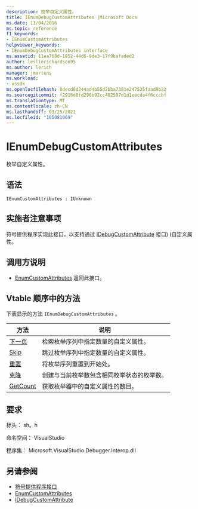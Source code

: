 ```yaml
---
description: 枚举自定义属性。
title: IEnumDebugCustomAttributes |Microsoft Docs
ms.date: 11/04/2016
ms.topic: reference
f1_keywords:
- IEnumCustomAttributes
helpviewer_keywords:
- IEnumDebugCustomAttributes interface
ms.assetid: 11aa768d-1852-44d6-9de3-17f9bafaded2
author: leslierichardson95
ms.author: lerich
manager: jmartens
ms.workload:
- vssdk
ms.openlocfilehash: 8decd8d244ad4b55d2bba7381e247535faad9b22
ms.sourcegitcommit: f2916d8fd296b92cc402597d1d1eecda4f6cccbf
ms.translationtype: MT
ms.contentlocale: zh-CN
ms.lasthandoff: 03/25/2021
ms.locfileid: "105081069"
---
```

# <a name="ienumdebugcustomattributes"></a>IEnumDebugCustomAttributes
枚举自定义属性。

## <a name="syntax"></a>语法

```
IEnumCustomAttributes : IUnknown
```

## <a name="notes-for-implementers"></a>实施者注意事项
 符号提供程序实现此接口，以支持通过 [IDebugCustomAttribute](../../../extensibility/debugger/reference/idebugcustomattribute.md) 接口)  (自定义属性。

## <a name="notes-for-callers"></a>调用方说明
- [EnumCustomAttributes](../../../extensibility/debugger/reference/idebugcustomattributequery2-enumcustomattributes.md) 返回此接口。

## <a name="methods-in-vtable-order"></a>Vtable 顺序中的方法
 下表显示的方法 `IEnumDebugCustomAttributes` 。

|方法|说明|
|------------|-----------------|
|[下一页](../../../extensibility/debugger/reference/ienumdebugcustomattributes-next.md)|检索枚举序列中指定数量的自定义属性。|
|[Skip](../../../extensibility/debugger/reference/ienumdebugcustomattributes-skip.md)|跳过枚举序列中指定数量的自定义属性。|
|[重置](../../../extensibility/debugger/reference/ienumdebugcustomattributes-reset.md)|将枚举序列重置到开始处。|
|[克隆](../../../extensibility/debugger/reference/ienumdebugcustomattributes-clone.md)|创建与当前枚举数包含相同枚举状态的枚举数。|
|[GetCount](../../../extensibility/debugger/reference/ienumdebugcustomattributes-getcount.md)|获取枚举器中的自定义属性的数目。|

## <a name="requirements"></a>要求
 标头： sh。h

 命名空间： VisualStudio

 程序集： Microsoft.VisualStudio.Debugger.Interop.dll

## <a name="see-also"></a>另请参阅
- [符号提供程序接口](../../../extensibility/debugger/reference/symbol-provider-interfaces.md)
- [EnumCustomAttributes](../../../extensibility/debugger/reference/idebugcustomattributequery2-enumcustomattributes.md)
- [IDebugCustomAttribute](../../../extensibility/debugger/reference/idebugcustomattribute.md)
